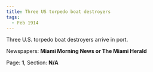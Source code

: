 ```yaml
---  
title: Three US torpedo boat destroyers  
tags:  
  - Feb 1914  
---  
```

  
Three U.S. torpedo boat destroyers arrive in port.  
  
Newspapers: **Miami Morning News or The Miami Herald**  
  
Page: **1**, Section: **N/A** 
